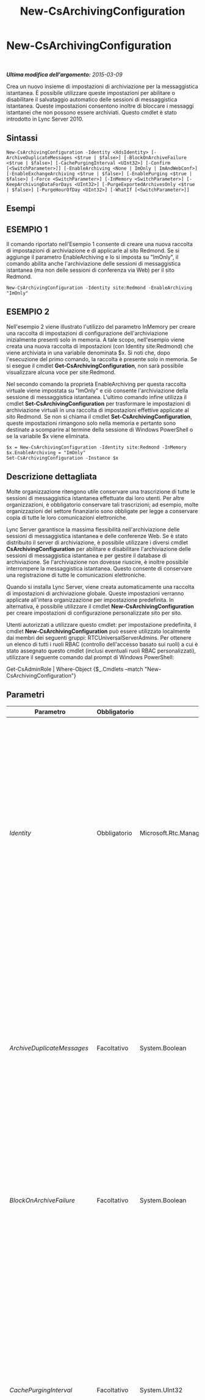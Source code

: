 ﻿---
title: New-CsArchivingConfiguration
TOCTitle: New-CsArchivingConfiguration
ms:assetid: 66cab8b7-c3b3-4c1b-a77a-28f295ff6010
ms:mtpsurl: https://technet.microsoft.com/it-it/library/Gg398471(v=OCS.15)
ms:contentKeyID: 49300818
ms.date: 08/24/2015
mtps_version: v=OCS.15
ms.translationtype: HT
---

# New-CsArchivingConfiguration

 

_**Ultima modifica dell'argomento:** 2015-03-09_

Crea un nuovo insieme di impostazioni di archiviazione per la messaggistica istantanea. È possibile utilizzare queste impostazioni per abilitare o disabilitare il salvataggio automatico delle sessioni di messaggistica istantanea. Queste impostazioni consentono inoltre di bloccare i messaggi istantanei che non possono essere archiviati. Questo cmdlet è stato introdotto in Lync Server 2010.

## Sintassi

    New-CsArchivingConfiguration -Identity <XdsIdentity> [-ArchiveDuplicateMessages <$true | $false>] [-BlockOnArchiveFailure <$true | $false>] [-CachePurgingInterval <UInt32>] [-Confirm [<SwitchParameter>]] [-EnableArchiving <None | ImOnly | ImAndWebConf>] [-EnableExchangeArchiving <$true | $false>] [-EnablePurging <$true | $false>] [-Force <SwitchParameter>] [-InMemory <SwitchParameter>] [-KeepArchivingDataForDays <UInt32>] [-PurgeExportedArchivesOnly <$true | $false>] [-PurgeHourOfDay <UInt32>] [-WhatIf [<SwitchParameter>]]

## Esempi

## ESEMPIO 1

Il comando riportato nell'Esempio 1 consente di creare una nuova raccolta di impostazioni di archiviazione e di applicarle al sito Redmond. Se si aggiunge il parametro EnableArchiving e lo si imposta su "ImOnly", il comando abilita anche l'archiviazione delle sessioni di messaggistica istantanea (ma non delle sessioni di conferenza via Web) per il sito Redmond.

    New-CsArchivingConfiguration -Identity site:Redmond -EnableArchiving "ImOnly"

## ESEMPIO 2

Nell'esempio 2 viene illustrato l'utilizzo del parametro InMemory per creare una raccolta di impostazioni di configurazione dell'archiviazione inizialmente presenti solo in memoria. A tale scopo, nell'esempio viene creata una nuova raccolta di impostazioni (con Identity site:Redmond) che viene archiviata in una variabile denominata $x. Si noti che, dopo l'esecuzione del primo comando, la raccolta è presente solo in memoria. Se si esegue il cmdlet **Get-CsArchivingConfiguration**, non sarà possibile visualizzare alcuna voce per site:Redmond.

Nel secondo comando la proprietà EnableArchiving per questa raccolta virtuale viene impostata su "ImOnly" e ciò consente l'archiviazione della sessione di messaggistica istantanea. L'ultimo comando infine utilizza il cmdlet **Set-CsArchivingConfiguration** per trasformare le impostazioni di archiviazione virtuali in una raccolta di impostazioni effettive applicate al sito Redmond. Se non si chiama il cmdlet **Set-CsArchivingConfiguration**, queste impostazioni rimangono solo nella memoria e pertanto sono destinate a scomparire al termine della sessione di Windows PowerShell o se la variabile $x viene eliminata.

    $x = New-CsArchivingConfiguration -Identity site:Redmond -InMemory
    $x.EnableArchiving = "ImOnly"
    Set-CsArchivingConfiguration -Instance $x

## Descrizione dettagliata

Molte organizzazione ritengono utile conservare una trascrizione di tutte le sessioni di messaggistica istantanea effettuate dai loro utenti. Per altre organizzazioni, è obbligatorio conservare tali trascrizioni; ad esempio, molte organizzazioni del settore finanziario sono obbligate per legge a conservare copia di tutte le loro comunicazioni elettroniche.

Lync Server garantisce la massima flessibilità nell'archiviazione delle sessioni di messaggistica istantanea e delle conferenze Web. Se è stato distribuito il server di archiviazione, è possibile utilizzare i diversi cmdlet **CsArchivingConfiguration** per abilitare e disabilitare l'archiviazione delle sessioni di messaggistica istantanea e per gestire il database di archiviazione. Se l'archiviazione non dovesse riuscire, è inoltre possibile interrompere la messaggistica istantanea. Questo consente di conservare una registrazione di tutte le comunicazioni elettroniche.

Quando si installa Lync Server, viene creata automaticamente una raccolta di impostazioni di archiviazione globale. Queste impostazioni verranno applicate all'intera organizzazione per impostazione predefinita. In alternativa, è possibile utilizzare il cmdlet **New-CsArchivingConfiguration** per creare impostazioni di configurazione personalizzate sito per sito.

Utenti autorizzati a utilizzare questo cmdlet: per impostazione predefinita, il cmdlet **New-CsArchivingConfiguration** può essere utilizzato localmente dai membri dei seguenti gruppi: RTCUniversalServerAdmins. Per ottenere un elenco di tutti i ruoli RBAC (controllo dell'accesso basato sui ruoli) a cui è stato assegnato questo cmdlet (inclusi eventuali ruoli RBAC personalizzati), utilizzare il seguente comando dal prompt di Windows PowerShell:

Get-CsAdminRole | Where-Object {$\_.Cmdlets –match "New-CsArchivingConfiguration"}

## Parametri


<table>
<colgroup>
<col style="width: 25%" />
<col style="width: 25%" />
<col style="width: 25%" />
<col style="width: 25%" />
</colgroup>
<thead>
<tr class="header">
<th>Parametro</th>
<th>Obbligatorio</th>
<th>Tipo</th>
<th>Descrizione</th>
</tr>
</thead>
<tbody>
<tr class="odd">
<td><p><em>Identity</em></p></td>
<td><p>Obbligatorio</p></td>
<td><p>Microsoft.Rtc.Management.Xds.XdsIdentity</p></td>
<td><p>Identificatore univoco da assegnare alla nuova raccolta di impostazioni di archiviazione. In Lync Server 2013 è possibile creare nuove raccolte nell'ambito del sito o del servizio, mentre in Microsoft Lync Server 2010 queste impostazioni possono essere create solo nell'ambito del sito. Per creare nuove impostazioni nell'ambito del sito, utilizzare una sintassi simile alla seguente:</p>
<p>-Identity &quot;site:Redmond&quot;</p>
<p>Per creare impostazioni nell'ambito del servizio (solo per il servizio di Registrazione avanzata), utilizzare una sintassi simile alla seguente:</p>
<p>-Identity &quot;service:Registrar:atl-cs-001.litwareinc.com&quot;</p></td>
</tr>
<tr class="even">
<td><p><em>ArchiveDuplicateMessages</em></p></td>
<td><p>Facoltativo</p></td>
<td><p>System.Boolean</p></td>
<td><p>Consente di specificare il metodo di archiviazione dei messaggi istantanei scambiati tra pool diversi. Ad esempio, Ken Myer (con un account in Pool 1) invia un messaggio istantaneo a Pilar Ackerman (che ha un account in Pool 2). Pilar, a sua volta, invia una risposta al messaggio istantaneo di Ken. Se ArchiveDuplicateMessages è impostato su False, la trascrizione della sessione (in base a un algoritmo predefinito) viene registrata nel Pool 1 o nel Pool 2, ma non in entrambi. Se ArchiveDuplicateMessages è impostato su True (il valore predefinito), la trascrizione verrà registrata in entrambi i pool.</p></td>
</tr>
<tr class="odd">
<td><p><em>BlockOnArchiveFailure</em></p></td>
<td><p>Facoltativo</p></td>
<td><p>System.Boolean</p></td>
<td><p>Se impostato su True, il servizio di messaggistica istantanea verrà sospeso ogni volta che le sessioni di messaggistica istantanea non possono essere archiviate. Se impostato su False (il valore predefinito), la messaggistica istantanea continuerà anche se le sessioni non possono essere archiviate.</p></td>
</tr>
<tr class="even">
<td><p><em>CachePurgingInterval</em></p></td>
<td><p>Facoltativo</p></td>
<td><p>System.UInt32</p></td>
<td><p>Indica la frequenza (in ore) con la quale le trascrizioni vengono cancellate dal sistema, nei casi in cui nessuno dei partecipanti è stato abilitato per l'archiviazione. Per impostazione predefinita, tutte le sessioni di messaggistica istantanea di gruppo e le sessioni di conferenza vengono registrate nel momento in cui hanno luogo. All'intervallo di tempo specificato, il sistema stabilisce se qualcuno dei partecipanti a queste sessioni è stato abilitato per l'archiviazione. Se il sistema rileva una sessione nella quale nessuno dei partecipanti è stato abilitato per l'archiviazione, la relativa trascrizione viene cancellata dall'archivio.</p>
<p>La proprietà CachePurgeInterval può essere impostata su qualsiasi numero intero compreso tra 4 e 168, inclusi. Il valore predefinito è 24.</p></td>
</tr>
<tr class="odd">
<td><p><em>Confirm</em></p></td>
<td><p>Facoltativo</p></td>
<td><p>System.Management.Automation.SwitchParameter</p></td>
<td><p>Viene visualizzata una richiesta di conferma prima di eseguire il comando.</p></td>
</tr>
<tr class="even">
<td><p><em>EnableArchiving</em></p></td>
<td><p>Facoltativo</p></td>
<td><p>Microsoft.Rtc.Management.WritableConfig.Settings.Archiving.EnableArchiving</p></td>
<td><p>Indica quali elementi (qualora ve ne siano) devono essere salvati nell'archivio. I valori validi sono:</p>
<p>None. Nessun elemento viene salvato nell'archivio. Questo è il valore predefinito.</p>
<p>ImOnly. Le sessioni di messaggistica istantanea vengono salvate nell'archivio.</p>
<p>ImAndWebConf. Vengono archiviate sia le sessioni di messaggistica istantanea sia le sessioni di conferenza.</p></td>
</tr>
<tr class="odd">
<td><p><em>EnableExchangeArchiving</em></p></td>
<td><p>Facoltativo</p></td>
<td><p>System.Boolean</p></td>
<td><p>Se si imposta questo parametro su True, le trascrizioni della messaggistica istantanea e delle conferenze di Lync Server 2013 vengono archiviate in Microsoft Exchange Server 2013 anziché in un database di SQL Server separato. Se si abilita l'archiviazione di Exchange, gli utenti verranno gestiti dai criteri di archiviazione di Exchange e non di Lync Server.</p>
<p>Il valore predefinito è False.</p></td>
</tr>
<tr class="even">
<td><p><em>EnablePurging</em></p></td>
<td><p>Facoltativo</p></td>
<td><p>System.Boolean</p></td>
<td><p>Se impostato su True, i messaggi istantanei archiviati verranno periodicamente rimossi dall'archivio, a condizione che essi: 1) siano precedenti al valore specificato nella proprietà KeepArchivingDataForDays; oppure 2) siano stati esportati e selezionati per l'eliminazione.</p>
<p>Se impostato su False, i messaggi istantanei non verranno automaticamente eliminati dall'archivio.</p></td>
</tr>
<tr class="odd">
<td><p><em>Force</em></p></td>
<td><p>Facoltativo</p></td>
<td><p>System.Management.Automation.SwitchParameter</p></td>
<td><p>Consente di evitare la visualizzazione di qualunque messaggio di errore non grave che potrebbe essere generato nel corso dell'esecuzione del comando.</p></td>
</tr>
<tr class="even">
<td><p><em>InMemory</em></p></td>
<td><p>Facoltativo</p></td>
<td><p>System.Management.Automation.SwitchParameter</p></td>
<td><p>Crea un riferimento a un oggetto senza eseguire realmente il commit dell'oggetto come modifica permanente. Se si assegna l'output del cmdlet chiamato con questo parametro a una variabile, è possibile apportare modifiche alle proprietà del riferimento all'oggetto e quindi eseguire il commit di queste modifiche chiamando il cmdlet Set- corrispondente.</p></td>
</tr>
<tr class="odd">
<td><p><em>KeepArchivingDataForDays</em></p></td>
<td><p>Facoltativo</p></td>
<td><p>System.UInt32</p></td>
<td><p>Il numero di giorni (tra 1 e 2562) per cui i messaggi istantanei vengono conservati nell'archivio prima di essere automaticamente eliminati. Il valore predefinito è 14.</p>
<p>Questa proprietà ha effetto solo se EnablePurging è impostato su True.</p></td>
</tr>
<tr class="even">
<td><p><em>PurgeExportedArchivesOnly</em></p></td>
<td><p>Facoltativo</p></td>
<td><p>System.Boolean</p></td>
<td><p>Se impostato su True, il sistema cancella solo i messaggi istantanei che sono stati esportati e, di conseguenza, selezionati per l'eliminazione. I messaggi istantanei che non sono stati esportati rimangono nell'archivio, anche nel caso in cui siano precedenti al valore specificato nella proprietà KeepArchivingDataForDays.</p></td>
</tr>
<tr class="odd">
<td><p><em>PurgeHourOfDay</em></p></td>
<td><p>Facoltativo</p></td>
<td><p>System.UInt32</p></td>
<td><p>Indica l'ora in cui i record scaduti vengono eliminati dall'archivio. L'ora è specificata nel formato 24 ore, dalle ore 0 (mezzanotte) alle ore 23. Si noti che è possibile specificare solo l'ora. Ciò significa che è possibile pianificare l'eliminazione per 4:00 ma non, ad esempio, alle 4:30 o alle 4:15. Il valore predefinito è 2.</p>
<p>La cancellazione dall'archivio avviene solo la proprietà EnablePurging è impostata su True.</p></td>
</tr>
<tr class="even">
<td><p><em>WhatIf</em></p></td>
<td><p>Facoltativo</p></td>
<td><p>System.Management.Automation.SwitchParameter</p></td>
<td><p>Descrive ciò che accadrebbe se si eseguisse il comando senza eseguirlo realmente.</p></td>
</tr>
</tbody>
</table>


## Tipi di input

Nessuno. Il cmdlet **New-CsArchivingConfiguration** non accetta input da pipeline.

## Tipi restituiti

Il cmdlet **New-CsArchivingConfiguration** crea nuove istanze dell'oggetto Microsoft.Rtc.Management.WritableConfig.Settings.Archiving.ArchivingSettings.

## Vedere anche

#### Ulteriori risorse

[Get-CsArchivingConfiguration](get-csarchivingconfiguration.md)  
[Remove-CsArchivingConfiguration](remove-csarchivingconfiguration.md)  
[Set-CsArchivingConfiguration](set-csarchivingconfiguration.md)  
[Set-CsArchivingServer](set-csarchivingserver.md)

